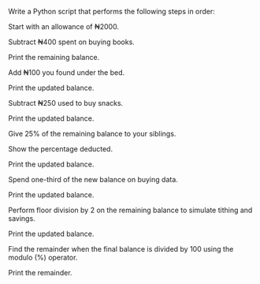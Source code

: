 Write a Python script that performs the following steps in order:

Start with an allowance of ₦2000.

Subtract ₦400 spent on buying books.

Print the remaining balance.

Add ₦100 you found under the bed.

Print the updated balance.

Subtract ₦250 used to buy snacks.

Print the updated balance.

Give 25% of the remaining balance to your siblings.

Show the percentage deducted.

Print the updated balance.

Spend one-third of the new balance on buying data.

Print the updated balance.

Perform floor division by 2 on the remaining balance to simulate tithing and savings.

Print the updated balance.

Find the remainder when the final balance is divided by 100 using the modulo (%) operator.

Print the remainder.


